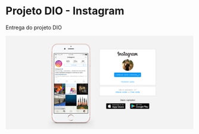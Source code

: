 # Projeto DIO - Instagram
Entrega do projeto DIO

<a href="https://github.com/Carlosedu2001/projeto-dio-instagram/blob/main/imagens-utilizadas/print-do-projeto.png" target="_blank"><img src="https://github.com/Carlosedu2001/projeto-dio-instagram/blob/main/imagens-utilizadas/print-do-projeto.png" target="_blank"></a>
